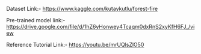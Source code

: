 Dataset Link:- https://www.kaggle.com/kutaykutlu/forest-fire

Pre-trained model link:- https://drive.google.com/file/d/1hZ6yHonwey4Tcaqm0dxRnS2xyKfH6FJ_/view

Reference Tutorial Link:- https://youtu.be/mrUQlsZlO50
